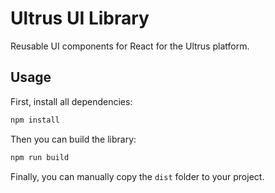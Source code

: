 # Ultrus UI Library

Reusable UI components for React for the Ultrus platform.

## Usage

First, install all dependencies:

```bash
npm install
```

Then you can build the library:

```bash
npm run build
```

Finally, you can manually copy the `dist` folder to your project.
